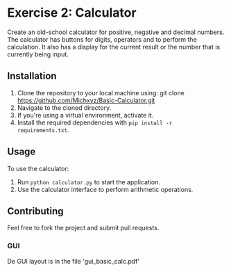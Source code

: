 # Exercise 2: Calculator
Create an old-school calculator for positive, negative and decimal numbers.
The calculator has buttons for digits, operators and to perform the calculation. 
It also has a display for the current result or the number that is currently being input.

## Installation

1. Clone the repository to your local machine using: git clone https://github.com/Michxyz/Basic-Calculator.git
2. Navigate to the cloned directory.
3. If you're using a virtual environment, activate it.
4. Install the required dependencies with `pip install -r requirements.txt`.

## Usage

To use the calculator:

1. Run `python calculator.py` to start the application.
2. Use the calculator interface to perform arithmetic operations.

## Contributing

Feel free to fork the project and submit pull requests.

### GUI

De GUI layout is in the file 'gui_basic_calc.pdf'

